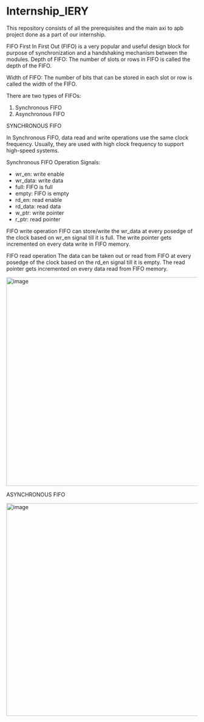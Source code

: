 # Internship_IERY
This repository consists of all the prerequisites and the main axi to apb project done as a part of our internship.

FIFO
First In First Out (FIFO) is a very popular and useful design block for purpose of synchronization and a handshaking mechanism between the modules.
Depth of FIFO: The number of slots or rows in FIFO is called the depth of the FIFO.

Width of FIFO: The number of bits that can be stored in each slot or row is called the width of the FIFO.

There are two types of FIFOs:
1) Synchronous FIFO
2) Asynchronous FIFO

SYNCHRONOUS FIFO 

In Synchronous FIFO, data read and write operations use the same clock frequency. Usually, they are used with high clock frequency to support high-speed systems.

Synchronous FIFO Operation
Signals:
- wr_en: write enable
- wr_data: write data
- full: FIFO is full
- empty: FIFO is empty
- rd_en: read enable
- rd_data: read data
- w_ptr: write pointer
- r_ptr: read pointer    

FIFO write operation
FIFO can store/write the wr_data at every posedge of the clock based on wr_en signal till it is full. The write pointer gets incremented on every data write in FIFO memory.

FIFO read operation
The data can be taken out or read from FIFO at every posedge of the clock based on the rd_en signal till it is empty. The read pointer gets incremented on every data read from FIFO memory.

<img width="549" alt="image" src="https://github.com/SanjanaHoskote/Internship_IERY/assets/128903809/bd0fd89e-b515-4673-a521-997943ac6318">


ASYNCHRONOUS FIFO

<img width="560" alt="image" src="https://github.com/SanjanaHoskote/Internship_IERY/assets/128903809/6ff381a6-cc6a-4333-acfb-008fcb16b864">

